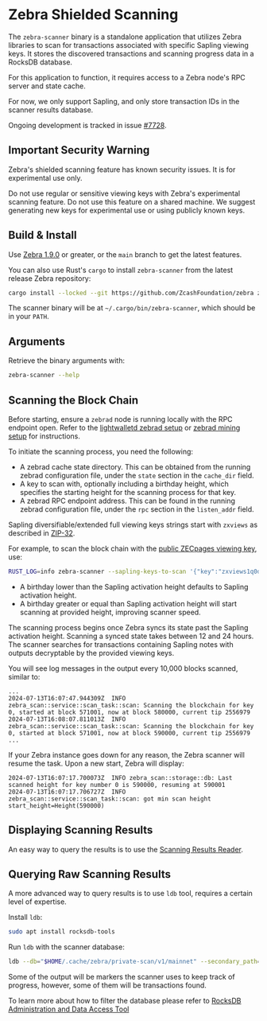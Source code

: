 # Zebra Shielded Scanning

The `zebra-scanner` binary is a standalone application that utilizes Zebra libraries to scan for transactions associated with specific Sapling viewing keys. It stores the discovered transactions and scanning progress data in a RocksDB database.

For this application to function, it requires access to a Zebra node's RPC server and state cache.
 
For now, we only support Sapling, and only store transaction IDs in the scanner results database.

Ongoing development is tracked in issue [#7728](https://github.com/ZcashFoundation/zebra/issues/7728).

## Important Security Warning

Zebra's shielded scanning feature has known security issues. It is for experimental use only.

Do not use regular or sensitive viewing keys with Zebra's experimental scanning feature. Do not use this feature on a shared machine. We suggest generating new keys for experimental use or using publicly known keys.

## Build & Install

Use [Zebra 1.9.0](https://github.com/ZcashFoundation/zebra/releases/tag/v1.9.0) or greater, or the `main` branch to get the latest features.

You can also use Rust's `cargo` to install `zebra-scanner` from the latest release Zebra repository:

```bash
cargo install --locked --git https://github.com/ZcashFoundation/zebra zebra-scan
```

The scanner binary will be at `~/.cargo/bin/zebra-scanner`, which should be in your `PATH`.

## Arguments

Retrieve the binary arguments with:

```bash
zebra-scanner --help
```

## Scanning the Block Chain

Before starting, ensure a `zebrad` node is running locally with the RPC endpoint open. Refer to the [lightwalletd zebrad setup](https://zebra.zfnd.org/user/lightwalletd.html#configure-zebra-for-lightwalletd) or [zebrad mining setup](https://zebra.zfnd.org/user/mining.html#configure-zebra-for-mining) for instructions.

To initiate the scanning process, you need the following:

- A zebrad cache state directory. This can be obtained from the running zebrad configuration file, under the `state` section in the `cache_dir` field.
- A key to scan with, optionally including a birthday height, which specifies the starting height for the scanning process for that key.
- A zebrad RPC endpoint address. This can be found in the running zebrad configuration file, under the `rpc` section in the `listen_addr` field.


Sapling diversifiable/extended full viewing keys strings start with `zxviews` as
described in
[ZIP-32](https://zips.z.cash/zip-0032#sapling-extended-full-viewing-keys).

For example, to scan the block chain with the [public ZECpages viewing
key](https://zecpages.com/boardinfo), use:

```bash
RUST_LOG=info zebra-scanner --sapling-keys-to-scan '{"key":"zxviews1q0duytgcqqqqpqre26wkl45gvwwwd706xw608hucmvfalr759ejwf7qshjf5r9aa7323zulvz6plhttp5mltqcgs9t039cx2d09mgq05ts63n8u35hyv6h9nc9ctqqtue2u7cer2mqegunuulq2luhq3ywjcz35yyljewa4mgkgjzyfwh6fr6jd0dzd44ghk0nxdv2hnv4j5nxfwv24rwdmgllhe0p8568sgqt9ckt02v2kxf5ahtql6s0ltjpkckw8gtymxtxuu9gcr0swvz", "birthday_height": 419200}' --zebrad-cache-dir /media/alfredo/stuff/chain/zebra --zebra-rpc-listen-addr '127.0.0.1:8232'
```

- A birthday lower than the Sapling activation height defaults to Sapling activation height.
- A birthday greater or equal than Sapling activation height will start scanning at provided height, improving scanner speed.

The scanning process begins once Zebra syncs its state past the Sapling activation height. Scanning a synced state takes between 12 and 24 hours. The scanner searches for transactions containing Sapling notes with outputs decryptable by the provided viewing keys.

You will see log messages in the output every 10,000 blocks scanned, similar to:

```
...
2024-07-13T16:07:47.944309Z  INFO zebra_scan::service::scan_task::scan: Scanning the blockchain for key 0, started at block 571001, now at block 580000, current tip 2556979
2024-07-13T16:08:07.811013Z  INFO zebra_scan::service::scan_task::scan: Scanning the blockchain for key 0, started at block 571001, now at block 590000, current tip 2556979
...
```

If your Zebra instance goes down for any reason, the Zebra scanner will resume the task. Upon a new start, Zebra will display:

```
2024-07-13T16:07:17.700073Z  INFO zebra_scan::storage::db: Last scanned height for key number 0 is 590000, resuming at 590001
2024-07-13T16:07:17.706727Z  INFO zebra_scan::service::scan_task::scan: got min scan height start_height=Height(590000)
```

## Displaying Scanning Results

An easy way to query the results is to use the
[Scanning Results Reader](https://github.com/ZcashFoundation/zebra/tree/main/zebra-utils#scanning-results-reader).

## Querying Raw Scanning Results

A more advanced way to query results is to use `ldb` tool, requires a certain level of expertise.

Install `ldb`:

```bash
sudo apt install rocksdb-tools
```

Run `ldb` with the scanner database:

```bash
ldb --db="$HOME/.cache/zebra/private-scan/v1/mainnet" --secondary_path= --column_family=sapling_tx_ids --hex scan
```

Some of the output will be markers the scanner uses to keep track of progress, however, some of them will be transactions found.

To learn more about how to filter the database please refer to [RocksDB Administration and Data Access Tool](https://github.com/facebook/rocksdb/wiki/Administration-and-Data-Access-Tool)
